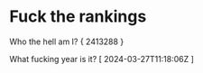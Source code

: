 # Fuck the rankings

Who the hell am I?
{ 2413288 }

What fucking year is it?
[ 2024-03-27T11:18:06Z ]
